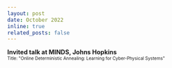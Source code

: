 ```yaml
---
layout: post
date: October 2022
inline: true
related_posts: false
---
```



<b> Invited talk at MINDS, Johns Hopkins </b>
<br> <font size="1">Title: "Online Deterministic Annealing: Learning for Cyber-Physical Systems"</font> 
